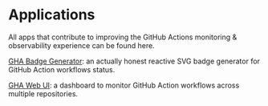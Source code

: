 # Applications

All apps that contribute to improving the GitHub Actions monitoring & observability experience can be found here.

[GHA Badge Generator](./gha-badge-generator/README.md): an actually honest
reactive SVG badge generator for GitHub Action workflows status.

[GHA Web UI](./gha-web-ui/README.md): a dashboard to monitor GitHub Action workflows across
multiple repositories.
